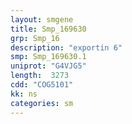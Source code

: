 ```yaml
---
layout: smgene
title: Smp_169630
grp: Smp_16
description: "exportin 6"
smp: Smp_169630.1
uniprot: "G4VJG5"
length:  3273
cdd: "COG5101"
kk: ns
categories: sm
---
```

